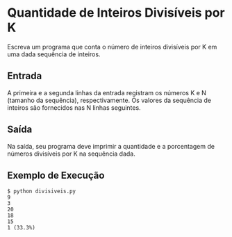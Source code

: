 # Quantidade de Inteiros Divisíveis por K

Escreva um programa que conta o número de inteiros
divisíveis por K em uma dada sequência de inteiros.

## Entrada

A primeira e a segunda linhas da entrada registram os
números K e N (tamanho da sequência), respectivamente.
Os valores da sequência de inteiros são fornecidos nas N
linhas seguintes.

## Saída

Na saída, seu programa deve imprimir a quantidade e a
porcentagem de números divisíveis por K na sequência
dada.

## Exemplo de Execução

    $ python divisiveis.py
    9
    3
    20
    18
    15
    1 (33.3%)